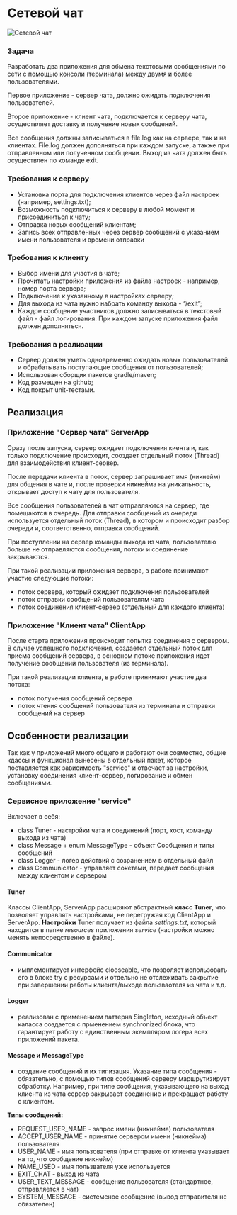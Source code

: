 # Сетевой чат


![Сетевой чат](https://www.lorica.net/wp-content/uploads/2020/06/live-chat-customer-service-header.jpg "Сетевой чат")

### Задача
Разработать два приложения для обмена текстовыми сообщениями по сети с помощью консоли (терминала) между двумя и более пользователями.

Первое приложение - сервер чата, должно ожидать подключения пользователей.

Второе приложение - клиент чата, подключается к серверу чата, осуществляет доставку и получение новых сообщений.

Все сообщения должны записываться в file.log как на сервере, так и на клиентах. File.log должен дополняться при каждом запуске, а также при отправленном или полученном сообщении. Выход из чата должен быть осуществлен по команде exit.

### Требования к серверу
- Установка порта для подключения клиентов через файл настроек (например, settings.txt);
- Возможность подключиться к серверу в любой момент и присоединиться к чату;
- Отправка новых сообщений клиентам;
- Запись всех отправленных через сервер сообщений с указанием имени пользователя и времени отправки

### Требования к клиенту
- Выбор имени для участия в чате;
- Прочитать настройки приложения из файла настроек - например, номер порта сервера;
- Подключение к указанному в настройках серверу;
- Для выхода из чата нужно набрать команду выхода - “/exit”;
- Каждое сообщение участников должно записываться в текстовый файл - файл логирования. При каждом запуске приложения файл должен дополняться.

### Требования в реализации
- Сервер должен уметь одновременно ожидать новых пользователей и обрабатывать поступающие сообщения от пользователей;
- Использован сборщик пакетов gradle/maven;
- Код размещен на github;
- Код покрыт unit-тестами.

## Реализация
### Приложение "Сервер чата" ServerApp
Сразу после запуска, сервер ожидает подключения киента и, как только подключение происходит, сооздает отдельный поток (Thread) для взаимодействия клиент-сервер. 

После передачи клиента в поток, сервер запрашивает имя (никнейм) для общения в чате и, после проверки никнейма на уникальность, открывает доступ к чату для пользователя. 

Все сообщения пользователей в чат отправляются на сервер, где помещаются в очередь.
Для отправки сообщений из очереди используется отдельный поток (Thread), в котором и происходит разбор очереди и, соответственно, отправка сообщений.

При поступлении на сервер команды выхода из чата, пользователю больше не отправляются сообщения, потоки и соединение закрываются.

При такой реализации приложения сервера, в работе принимают участие следующие потоки:
- поток сервера, который ожидает подключения пользователей
- поток отправки сообщений пользователям чата
- поток соединения клиент-сервер (отдельный для каждого клиента)

### Приложение "Клиент чата" ClientApp
После старта приложения происходит попытка соединения с сервером. В случае успешного подключения, создается отдельный поток для приема сообщений сервера, в основном потоке приложения идет получение сообщений пользователя (из терминала). 

При такой реализации клиента, в работе принимают участие два потока:
- поток получения сообщений сервера
- поток чтения сообщений пользователя из терминала и отправки сообщений на сервер

## Особенности реализации
Так как у приложений много общего и  работают они совместно, общие кдассы и функционал вынесены в отдельный пакет, которое поставляется как зависимость "service" и отвечает за настройки, установку соединения клиент-сервер, логирование и обмен сообщениями.

### Сервисное приложение "service"
Включает в себя:
- class Tuner - настройки чата и соединений (порт, хост, команду выхода из чата)
- class Message + enum MessageType - объект Сообщения и типы сообщений
- class Logger - логер действий с созранением в отдельный файл
- class Communicator - управляет сокетами, передает сообщения между клиентом и сервером

#### Tuner
Классы ClientApp, ServerApp расширяют абстрактный **класс Tuner**, что позволяет управлять настройками, не перегружая код ClientApp и ServerApp.
**Настройки** Tuner получает из файла <i>settings.txt</i>, который находится в папке <i>resources</i> приложения <i>service</i> (настройки можно менять непосредственно в файле).

#### Communicator
- имплементирует интерфейс clooseable, что позволяет использовать его в блоке try с ресурсами и отдельно не отслеживать закрытие при завершении работы клиента/выходе пользваотеля из чата и т.д.

#### Logger
- реализован с применением паттерна Singleton, исходный объект каласса создается с прменением synchronized блока, что гарантирует работу с единственным экемпляром логера всех приложений пакета.

#### Message и MessageType
- создание сообщений и их типизация. Указание типа сообщения - обязательно, с помощью типов сообщений серверу маршрутизирует обработку. Например, при типе сообщения, указывающего на выход клиента из чата сервер закрывает соединение и прекращает работу с клиентом.  

**Типы сообщений:**
- REQUEST_USER_NAME - запрос имени (никнейма) пользователя
- ACCEPT_USER_NAME - принятие сервером имени (никнейма) пользователя
- USER_NAME - имя пользователя (при отправке от клиента указывает на то, что сообщение никнейм) 
- NAME_USED - имя пользвателя уже используется 
- EXIT_CHAT - выход из чата
- USER_TEXT_MESSAGE - сообщение пользователя (стандартное, отправляется в чат)
- SYSTEM_MESSAGE - системеное сообщение (вывод отправителя не обязателен)